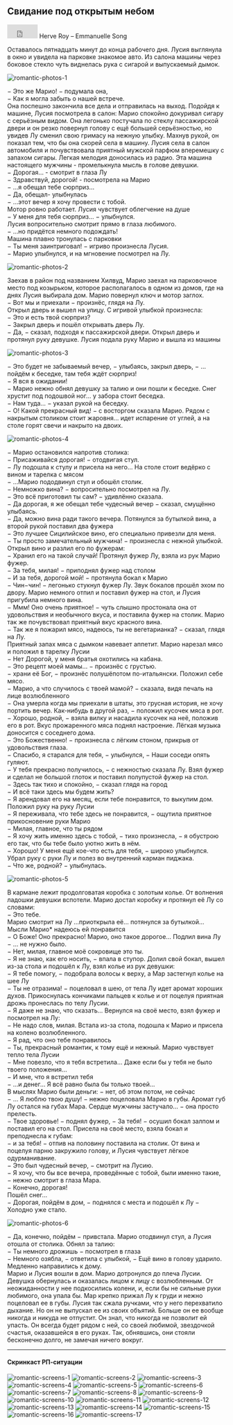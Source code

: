 ## Свидание под открытым небом

<iframe width="70" height="32" src="https://www.youtube.com/embed/ROUOP2KOVmo?rel=0&amp;showinfo=0" frameborder="0" gesture="media"  allow="encrypted-media" allowfullscreen></iframe> Herve Roy – Emmanuelle Song

Оставалось пятнадцать минут до конца рабочего дня. Лусия выглянула в окно и увидела на парковке знакомое авто. Из салона машины через боковое стекло чуть виднелась рука с сигарой и выпускаемый дымок.

![romantic-photos-1](https://user-images.githubusercontent.com/24465747/35937175-83d7146c-0c56-11e8-897a-f12be9e7e1d0.jpg)

− Это же Марио! − подумала она,  
− Как я могла забыть о нашей встрече.  
Она поспешно закончила все дела и отправилась на выход. Подойдя к машине, Лусия посмотрела в салон: Марио спокойно докуривал сигару с серьёзным видом. Она легонько постучала по стеклу пассажирской двери и он резко повернул голову с ещё большей серьёзностью, но увидев Лу сменил свою гримасу на нежную улыбку. Махнув рукой, он показал тем, что бы она скорей села в машину. Лусия села в салон автомобиля и почувствовала приятный мужской парфюм вперемешку с запахом сигары. Легкая мелодия доносилась из радио. 
Эта машина настоящего мужчины - промелькнула мысль в голове девушки.  
− Дорогая… - смотрит в глаза Лу  
− Здравствуй, дорогой! - посмотрела на Марио  
− …я обещал тебе сюрприз…  
− Да, обещал- улыбнулась  
− …этот вечер я хочу провести с тобой.  
Мотор ровно работает. Лусия чувствует облегчение на душе  
− У меня для тебя сюрприз… − улыбнулся.  
Лусия вопросительно смотрит прямо в глаза любимого.  
− …но придётся немного подождать!  
Машина плавно тронулась с парковки  
− Ты меня заинтриговал! − игриво произнесла Лусия.  
− Марио улыбнулся, и на мгновение посмотрел на Лу.

![romantic-photos-2](https://user-images.githubusercontent.com/24465747/35937176-83fb956c-0c56-11e8-9cc5-64980129ae58.jpg)

Заехав в район под названием Хилвуд, Марио заехал на парковочное место под козырьком, которое располагалось в одном из домов, где на днях Лусия выбирала дом. Марио повернул ключ и мотор заглох.  
− Вот мы и приехали − произнёс, глядя на Лу.  
Открыл дверь и вышел на улицу. С игривой улыбкой произнесла:  
− Это и есть твой сюрприз?  
− Закрыл дверь и пошёл открывать дверь Лу.  
− Да, − сказал, подходя к пассажирской двери. Открыл дверь и протянул руку девушке. Лусия подала руку Марио и вышла из машины

![romantic-photos-3](https://user-images.githubusercontent.com/24465747/35937177-8422a526-0c56-11e8-895b-c6bdd24664ea.jpg)

− Это будет не забываемый вечер, − улыбаясь, закрыл дверь, − …пойдём к беседке, там тебя ждёт сюрприз!  
− Я вся в ожидании!  
− Марио нежно обнял девушку за талию и они пошли к беседке. Снег хрустит под подошвой ног… у забора стоит беседка.  
− Нам туда… − указал рукой на беседку.  
− О! Какой прекрасный вид! − с восторгом сказала Марио. Рядом с накрытым столиком стоит жаровня… идет испарение от углей, а на столе горят свечи и накрыто на двоих.

![romantic-photos-4](https://user-images.githubusercontent.com/24465747/35937178-845142a0-0c56-11e8-8714-3c685c338433.jpg)

− Марио остановился напротив столика:  
− Присаживайся дорогая! − отодвигая стул.  
− Лу подошла к стулу и присела на него... На столе стоит ведёрко с вином и тарелка с мясом  
− …Марио пододвинул стул и обошёл столик.  
− Немножко вина? − вопросительно посмотрел на Лу.  
− Это всё приготовил ты сам? − удивлённо сказала.  
− Да дорогая, я же обещал тебе чудесный вечер − сказал, смущённо улыбаясь.  
− Да, можно вина ради такого вечера. Потянулся за бутылкой вина, а второй рукой поставил два фужера  
− Это лучшее Сицилийское вино, его специально привезли для меня.  
− Ты просто замечательный мужчина! − произнесла с нежной улыбкой. Открыл вино и разлил его по фужерам:  
− Хранил его на такой случай! Протянул фужер Лу, взяла из рук Марио фужер.  
− За тебя, милая! − приподнял фужер над столом  
− И за тебя, дорогой мой! − протянула бокал к Марио  
− Чин−чин! − легонько стукнул фужер Лу. Звук бокалов прошёл эхом по двору. Марио немного отпил и поставил фужер на стол, и Лусия  
пригубила немного вина.  
− Ммм! Оно очень приятное! − чуть слышно простонала она от удовольствия и необычного вкуса, и поставила фужер на столик. Марио так же почувствовал приятный вкус красного вина.  
− Так же я пожарил мясо, надеюсь, ты не вегетарианка? − сказал, глядя на Лу.  
Приятный запах мяса с дымком навевает аппетит. Марио нарезал мясо и положил в тарелку Лусии  
− Нет Дорогой, у меня братья охотились на кабана.  
− Это рецепт моей мамы… − произнёс с грустью.  
− храни её Бог, − произнёс полушёпотом по-итальянски. Положил себе мясо.  
− Марио, а что случилось с твоей мамой? − сказала, видя печаль на лице возлюбленного  
− Она умерла когда мы приехали в штаты, это грусная история, не хочу портить вечер. Как-нибудь в другой раз, − положил кусочек мяса в рот.  
− Хорошо, родной, − взяла вилку и насадила кусочек на неё, положив его в рот. Вкус прожаренного мяса поднял настроение. Лёгкая музыка доносится с соседнего дома.  
− Это Божественно! − произнесла с лёгким стоном, прикрыв от удовольствия глаза.  
− Спасибо, я старался для тебя, − улыбнулся, − Наши соседи опять гуляют.  
− У тебя прекрасно получилось, − с нежностью сказала Лу. Взял фужер и сделал не большой глоток и поставил полупустой фужер на стол.  
− Здесь так тихо и спокойно, − сказал глядя на город  
− И всё таки здесь мы будем жить?  
− Я арендовал его на месяц, если тебе понравится, то выкупим дом. Положил руку на руку Лусии  
− Я переживала, что тебе здесь не понравится, − ощутила приятное прикосновение руки Марио  
− Милая, главное, что ты рядом  
− Я хочу жить именно здесь с тобой, − тихо произнесла, − я обустрою его так, что бы тебе было уютно жить в нём.  
− Хорошо! У меня ещё кое-что есть для тебя, − широко улыбнулся. Убрал руку с руки Лу и полез во внутренний карман пиджака.  
− Что же, родной? − улыбнулась.

![romantic-photos-5](https://user-images.githubusercontent.com/24465747/35937179-8476216a-0c56-11e8-8437-fe14779ecc3a.jpg)

В кармане лежит продолговатая коробка с золотым колье. От волнения ладошки девушки вспотели. Марио достал коробку и протянул её Лу со словами:  
− Это тебе.  
Марио смотрит на Лу …приоткрыла её… потянулся за бутылкой… Мысли Марио* надеюсь ей понравится  
− О Боже! Оно прекрасно! Марио, оно такое дорогое… Подлил вина Лу  
− … не нужно было.  
− Нет, милая, главное моё сокровище это ты.  
− Я не знаю, как его носить, − впала в ступор. Долил свой бокал, вышел из-за стола и подошёл к Лу, взял колье из рук девушки:  
− Я тебе помогу, − подобрала волосы к верху, а Мар застегнул колье на шее Лу  
− Ты не отразима! − поцеловал в шею, от тела Лу идет аромат хороших духов. Прикоснулась кончиками пальцев к колье и от поцелуя приятная дрожь пронеслась по телу Лусии.  
− Я даже не знаю, что сказать… Вернулся на своё место, взял фужер и посмотрел на Лу:  
− Не надо слов, милая. Встала из-за стола, подошла к Марио и присела на колено возлюбленного.  
− Я рад, что оно тебе понравилось  
− Ты, прекрасный романтик, к тому ещё и нежный. Марио чувствует тепло тела Лусии  
− Мне повезло, что я тебя встретила… Даже если бы у тебя не было твоего положения…  
− И мне, что я встретил тебя  
− …и денег… Я всё равно была бы только твоей…  
В мыслях Марио были деньги: − нет, об этом потом, не сейчас  
− … Я люблю твою душу! − нежно поцеловала Марио в губы. Аромат губ Лу остался на губах Мара. Сердце мужчины застучало… − она просто прелесть.  
− Твое здоровье! − поднял фужер, − За тебя! − осушил бокал залпом и поставил его на стол. Присела на своё место, взяла бокал и преподнесла к губам:  
− и за тебя! − отпив на половину поставила на столик. От вина и поцелуя парню закружило голову, и Лусия чувствует лёгкое одурманивание.  
− Это был чудесный вечер, − смотрит на Лусию.  
− Я хочу, что бы все вечера, проведённые с тобой, были именно такие, − нежно смотрит в глаза Мара.  
− Конечно, дорогая!  
Пошёл снег…  
− Дорогая, пойдём в дом, − поднялся с места и подошёл к Лу − Холодно уже стало.

![romantic-photos-6](https://user-images.githubusercontent.com/24465747/35937180-84976a78-0c56-11e8-8269-9072e1874e27.jpg)

− Да, конечно, пойдём − привстала. Марио отодвинул стул, а Лусия отошла от столика. Обнял за талию:  
− Ты немного дрожишь − посмотрел в глаза  
− Немного озябла, − ответила с улыбкой, − Ещё вино в голову ударило. Медленно направились к дому.  
Марио и Лусия вошли в дом. Марио дотронулся до плеча Лусии. Девушка обернулась и оказалась лицом к лицу с возлюбленным. От неожиданности у нее подкосились колени, и, если бы не сильные руки любимого, она упала бы. Мар крепко прижал Лу к груди и нежно поцеловал ее в губы. Лусия так сжала ручками, что у него перехватило дыхание. Но он не выпускал ее из своих объятий. Больше он ее вообще никогда и никуда не отпустит. Он знал, что никогда не позволит ей упасть. Он всегда будет рядом с ней, со своей любимой, звездочкой счастья, оказавшейся в его руках. Так, обнявшись, они стояли бесконечно долго, не замечая ничего вокруг.

---

#### Скринкаст РП-ситуации

![romantic-screens-1](https://user-images.githubusercontent.com/24465747/35937181-84bfca0e-0c56-11e8-82a0-9689db461c15.jpg)
![romantic-screens-2](https://user-images.githubusercontent.com/24465747/35937182-850a6226-0c56-11e8-84e2-a835fd3f04c4.jpg)
![romantic-screens-3](https://user-images.githubusercontent.com/24465747/35937183-852de69c-0c56-11e8-9f82-fd0b1e71821b.jpg)
![romantic-screens-4](https://user-images.githubusercontent.com/24465747/35937184-854db238-0c56-11e8-80eb-3d85b0395e37.jpg)
![romantic-screens-5](https://user-images.githubusercontent.com/24465747/35937185-856ea77c-0c56-11e8-9e90-4f32b44b948b.jpg)
![romantic-screens-6](https://user-images.githubusercontent.com/24465747/35937186-859042ba-0c56-11e8-9fb4-de6a908b8ec8.jpg)
![romantic-screens-7](https://user-images.githubusercontent.com/24465747/35937187-85b0dc82-0c56-11e8-9651-6eaea330abb1.jpg)
![romantic-screens-8](https://user-images.githubusercontent.com/24465747/35937188-85d0298e-0c56-11e8-815c-ba88ed850ef1.jpg)
![romantic-screens-9](https://user-images.githubusercontent.com/24465747/35937190-85f05268-0c56-11e8-988e-03b29ad41d26.jpg)
![romantic-screens-10](https://user-images.githubusercontent.com/24465747/35937192-86168d02-0c56-11e8-9ea9-c1e4dff49c87.jpg)
![romantic-screens-11](https://user-images.githubusercontent.com/24465747/35937193-863626e4-0c56-11e8-95cf-dc3e9f7e2f62.jpg)
![romantic-screens-12](https://user-images.githubusercontent.com/24465747/35937194-86592dd8-0c56-11e8-9481-0442432b3506.jpg)
![romantic-screens-13](https://user-images.githubusercontent.com/24465747/35937195-867a341a-0c56-11e8-9787-d3bfee232fa8.jpg)
![romantic-screens-14](https://user-images.githubusercontent.com/24465747/35937196-869f6abe-0c56-11e8-9753-f1127446ac16.jpg)
![romantic-screens-15](https://user-images.githubusercontent.com/24465747/35937197-86bf4406-0c56-11e8-9c0f-9584c8ce71d0.jpg)
![romantic-screens-16](https://user-images.githubusercontent.com/24465747/35937198-86e2f9e6-0c56-11e8-8ff4-79357673ea4a.jpg)
![romantic-screens-17](https://user-images.githubusercontent.com/24465747/35937199-8708e782-0c56-11e8-802f-31c6ae4493f9.jpg)
